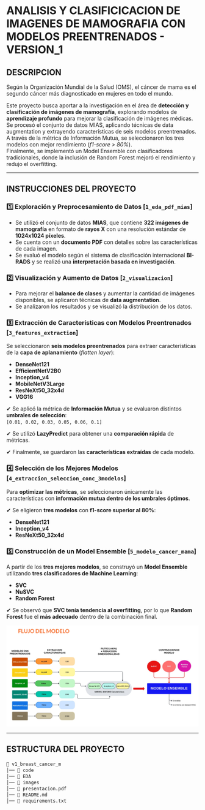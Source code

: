 # **ANALISIS Y CLASIFICICACION DE IMAGENES DE MAMOGRAFIA CON MODELOS PREENTRENADOS - VERSION_1**

## **DESCRIPCION**

Según la Organización Mundial de la Salud (OMS), el cáncer de mama es el segundo cáncer más diagnosticado en mujeres en todo el mundo.

Este proyecto busca aportar a la investigación en el área de **detección y clasificación de imágenes de mamografía**, explorando modelos de **aprendizaje profundo** para mejorar la clasificación de imágenes médicas.  
Se procesó el conjunto de datos MIAS, aplicando técnicas de data augmentation y extrayendo características de seis modelos preentrenados. A través de la métrica de Información Mutua, se seleccionaron los tres modelos con mejor rendimiento (*f1-score > 80%*).  
Finalmente, se implementó un Model Ensemble con clasificadores tradicionales, donde la inclusión de Random Forest mejoró el rendimiento y redujo el overfitting.  

---

## **INSTRUCCIONES DEL PROYECTO**

### 1️⃣ Exploración y Preprocesamiento de Datos [`1_eda_pdf_mias`]  
- Se utilizó el conjunto de datos **MIAS**, que contiene **322 imágenes de mamografía** en formato de **rayos X** con una resolución estándar de **1024x1024 píxeles**.  
- Se cuenta con un **documento PDF** con detalles sobre las características de cada imagen.  
- Se evaluó el modelo según el sistema de clasificación internacional **BI-RADS** y se realizó una **interpretación basada en investigación**.  

### 2️⃣ Visualización y Aumento de Datos [`2_visualizacion`]
- Para mejorar el **balance de clases** y aumentar la cantidad de imágenes disponibles, se aplicaron técnicas de **data augmentation**.  
- Se analizaron los resultados y se visualizó la distribución de los datos.  

### 3️⃣ Extracción de Características con Modelos Preentrenados [`3_features_extraction`]
Se seleccionaron **seis modelos preentrenados** para extraer características de la **capa de aplanamiento** (*flatten layer*):  
- **DenseNet121**  
- **EfficientNetV2B0**  
- **Inception_v4**  
- **MobileNetV3Large**  
- **ResNeXt50_32x4d**  
- **VGG16**  

✔ Se aplicó la métrica de **Información Mutua** y se evaluaron distintos **umbrales de selección**:  
`[0.01, 0.02, 0.03, 0.05, 0.06, 0.1]`  

✔ Se utilizó **LazyPredict** para obtener una **comparación rápida** de métricas.  

✔ Finalmente, se guardaron las **características extraídas** de cada modelo.  

### 4️⃣ Selección de los Mejores Modelos [`4_extraccion_seleccion_conc_3modelos`]  
Para **optimizar las métricas**, se seleccionaron únicamente las características con **información mutua dentro de los umbrales óptimos**.  

✔ Se eligieron **tres modelos** con **f1-score superior al 80%**:  
- **DenseNet121**  
- **Inception_v4**  
- **ResNeXt50_32x4d**  

### 5️⃣ Construcción de un Model Ensemble [`5_modelo_cancer_mama`]  
A partir de los **tres mejores modelos**, se construyó un **Model Ensemble** utilizando **tres clasificadores de Machine Learning**:  
- **SVC**  
- **NuSVC**  
- **Random Forest**  

✔ Se observó que **SVC tenía tendencia al overfitting**, por lo que **Random Forest** fue el **más adecuado** dentro de la combinación final.  

![Flujo del modelo](imagen/imagen_model_resumen.png)


---

## **ESTRUCTURA DEL PROYECTO** 

```plaintext
📂 v1_breast_cancer_m
│── 📁 code
│── 📁 EDA
│── 📁 images
│── 📄 presentacion.pdf
│── 📄 README.md
│── 📄 requirements.txt
